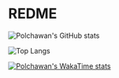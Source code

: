 # REDME
![Polchawan's GitHub stats](https://github-readme-stats.vercel.app/api?username=polchawan&show=reviews,discussions_started,discussions_answered,prs_merged,prs_merged_percentage)

![Top Langs](https://github-readme-stats.vercel.app/api/top-langs/?username=polchawan&hide_progress=true)

[![Polchawan's WakaTime stats](https://github-readme-stats.vercel.app/api/wakatime?username=polchawan)](https://github.com/Polchawan/github-readme-stats)
